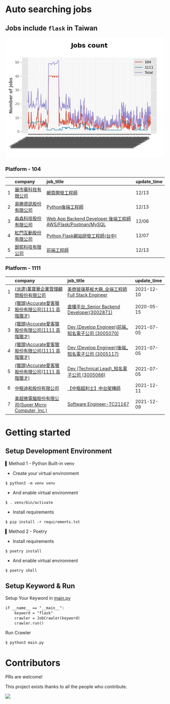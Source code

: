 # Auto searching jobs

## Jobs include `flask` in Taiwan 

 ![image](./doc/plot_img.jpg)


### Platform - 104


|    | company                                                                              | job_title                                                                                                                | update_time   |
|---:|:-------------------------------------------------------------------------------------|:-------------------------------------------------------------------------------------------------------------------------|:--------------|
|  1 | [展市華科技有限公司](https://www.104.com.tw/company/1a2x6blbgu?jobsource=jolist_d_date)       | [網頁開發工程師](https://www.104.com.tw/job/78do7?jobsource=jolist_d_date)                                                      | 12/13         |
|  2 | [易勝資訊股份有限公司](https://www.104.com.tw/company/1a2x6bj8og?jobsource=jolist_b_relevance) | [Python後端工程師](https://www.104.com.tw/job/76vbt?jobsource=jolist_b_relevance)                                             | 12/13         |
|  3 | [淼森科技股份有限公司](https://www.104.com.tw/company/1a2x6blm7t?jobsource=jolist_b_relevance) | [Web App Backend Developer 後端工程師 AWS/Flask/Postman/MySQL](https://www.104.com.tw/job/7a7i3?jobsource=jolist_b_relevance) | 12/06         |
|  4 | [紅門互動股份有限公司](https://www.104.com.tw/company/oh4m67k?jobsource=jolist_b_relevance)    | [Python Flask網站研發工程師(台中)](https://www.104.com.tw/job/6kf9h?jobsource=jolist_b_relevance)                                 | 12/07         |
|  5 | [銳熙科技有限公司](https://www.104.com.tw/company/1a2x6blu7t?jobsource=jolist_d_date)        | [前端工程師](https://www.104.com.tw/job/7gsq5?jobsource=jolist_d_date)                                                        | 12/13         |

### Platform - 1111


|    | company                                                                          | job_title                                                                          | update_time   |
|---:|:---------------------------------------------------------------------------------|:-----------------------------------------------------------------------------------|:--------------|
|  1 | [(派遣)萬寶華企業管理顧問股份有限公司](https://www.1111.com.tw/corp/9590529/)                     | [美商玻璃基板大廠_全端工程師Full Stack Engineer](https://www.1111.com.tw/job/98565216/)         | 2021-12-10    |
|  2 | [(獵頭)Accurate愛客獵股份有限公司(1111 高階獵才)](https://www.1111.com.tw/corp/69647966/)       | [直播平台_Senior Backend Developer(3002871)](https://www.1111.com.tw/job/85960420/)    | 2020-05-15    |
|  3 | [(獵頭)Accurate愛客獵股份有限公司(1111 高階獵才)](https://www.1111.com.tw/corp/69647966/)       | [Dev (Develop Engineer)前端_知名電子公司 (3005070)](https://www.1111.com.tw/job/97460023/) | 2021-07-05    |
|  4 | [(獵頭)Accurate愛客獵股份有限公司(1111 高階獵才)](https://www.1111.com.tw/corp/69647966/)       | [Dev (Develop Engineer)後端_知名電子公司 (3005117)](https://www.1111.com.tw/job/97460074/) | 2021-07-05    |
|  5 | [(獵頭)Accurate愛客獵股份有限公司(1111 高階獵才)](https://www.1111.com.tw/corp/69647966/)       | [Dev (Technical Lead)_知名電子公司 (3005066)](https://www.1111.com.tw/job/97459998/)     | 2021-07-05    |
|  6 | [中租迪和股份有限公司](https://www.1111.com.tw/corp/2850037/)                              | [【中租超利士】中台架構師](https://www.1111.com.tw/job/97507405/)                              | 2021-12-11    |
|  7 | [美超微電腦股份有限公司(Super Micro Computer, Inc.)](https://www.1111.com.tw/corp/9530088/) | [Software Engineer-TC21167](https://www.1111.com.tw/job/98544764/)                 | 2021-12-09    |



# Getting started
## Setup Development Environment
▍Method 1 - Python Built-in venv

- Create your virtual environment
```
$ python3 -m venv venv
```
- And enable virtual environment
```
$ . venv/bin/activate
```
- Install requirements
```
$ pip install -r requirements.txt 
```

▍Method 2 - Poetry
- Install requirements
```
$ poetry install
```
- And enable virtual environment
```
$ poetry shell
```

## Setup Keyword & Run

Setup Your Keyword in [main.py](./main.py#L88)
```
if __name__ == "__main__":
    keyword = "flask"
    crawler = JobCrawler(keyword)
    crawler.run()
```

Run Crawler
```
$ python3 main.py
```

# Contributors
PRs are welcome!

This project exists thanks to all the people who contribute.

<a href="https://github.com/hsuanchi/auto-search-flask-job/graphs/contributors">
  <img src="https://contrib.rocks/image?repo=hsuanchi/auto-search-flask-job"/>
</a>

